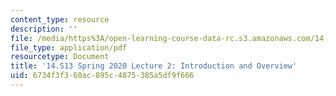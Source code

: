 ```yaml
---
content_type: resource
description: ''
file: /media/https%3A/open-learning-course-data-rc.s3.amazonaws.com/14-13-psychology-and-economics-spring-2020/6734f3f360ac895c4875385a5df9f666_MIT14_13S20_lec2.pdf
file_type: application/pdf
resourcetype: Document
title: '14.S13 Spring 2020 Lecture 2: Introduction and Overview'
uid: 6734f3f3-60ac-895c-4875-385a5df9f666
---
```

